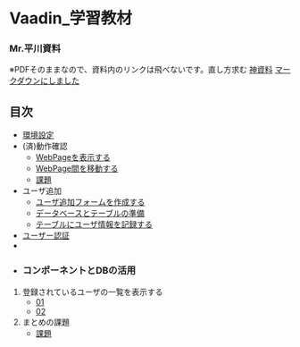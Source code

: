 # Vaadin_学習教材

### Mr.平川資料
※PDFそのままなので、資料内のリンクは飛べないです。直し方求む
  [神資料](Vaadin資料.pdf)
  [マークダウンにしました](./Vaadin資料.md)

## 目次
- [環境設定](/環境設定/環境設定.md)
- (済)動作確認
  - [WebPageを表示する](/動作確認/01.md)
  - [WebPage間を移動する](/動作確認/02.md)
  - [課題](/動作確認/課題.md)
- ユーザ追加
  - [ユーザ追加フォームを作成する](/ユーザ追加/01.md)
  - [データベースとテーブルの準備](/ユーザ追加/02.md)
  - [テーブルにユーザ情報を記録する](/ユーザ追加/03.md)
- [ユーザー認証](/ユーザー認証/ユーザー認証.md)
- 
- ### コンポーネントとDBの活用

1. 登録されているユーザの一覧を表示する
   - [01](/コンポDB/コンポーネントとDBの活用.md)
   - [02](doc/E01/02.md)
2. まとめの課題
   - [課題](doc/E02/01.md)
  
